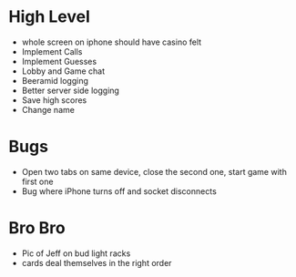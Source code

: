 # High Level
- whole screen on iphone should have casino felt
- Implement Calls
- Implement Guesses
- Lobby and Game chat
- Beeramid logging
- Better server side logging
- Save high scores
- Change name

# Bugs
- Open two tabs on same device, close the second one, start game with first one
- Bug where iPhone turns off and socket disconnects

# Bro Bro
- Pic of Jeff on bud light racks
- cards deal themselves in the right order
